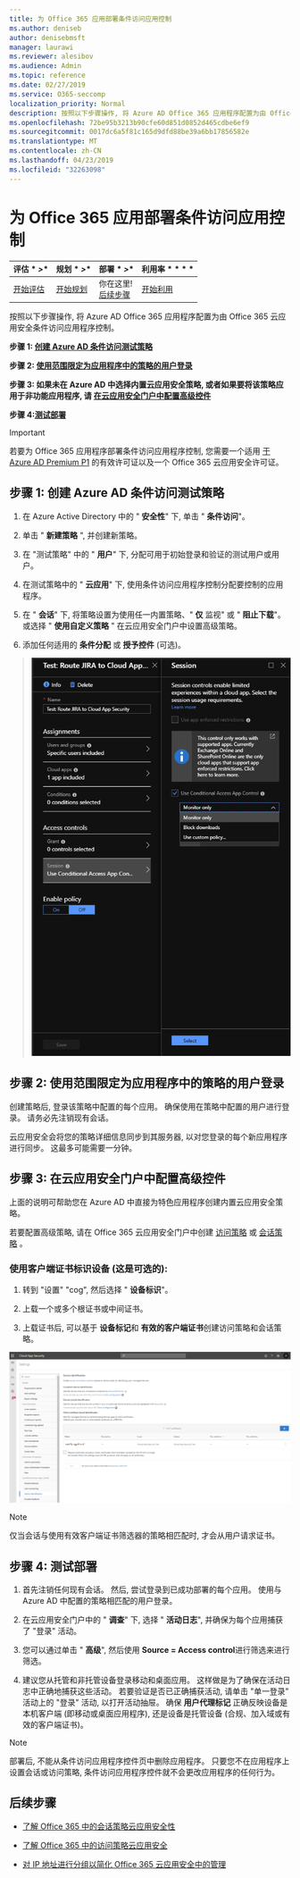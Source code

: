```yaml
---
title: 为 Office 365 应用部署条件访问应用控制
ms.author: deniseb
author: denisebmsft
manager: laurawi
ms.reviewer: alesibov
ms.audience: Admin
ms.topic: reference
ms.date: 02/27/2019
ms.service: O365-seccomp
localization_priority: Normal
description: 按照以下步骤操作, 将 Azure AD Office 365 应用程序配置为由 Office 365 云应用安全条件访问应用程序控制。
ms.openlocfilehash: 72be95b3213b90cfe60d851d0852d465cdbe6ef9
ms.sourcegitcommit: 0017dc6a5f81c165d9dfd88be39a6bb17856582e
ms.translationtype: MT
ms.contentlocale: zh-CN
ms.lasthandoff: 04/23/2019
ms.locfileid: "32263098"
---
```

# <a name="deploy-conditional-access-app-control-for-office-365-apps"></a>为 Office 365 应用部署条件访问应用控制

|评估 * *\>**|规划 * *\>**|部署 * *\>**|利用率 * * * *|
|:-----|:-----|:-----|:-----|
|[开始评估](office-365-cas-overview.md) <br/> |[开始规划](get-ready-for-office-365-cas.md) <br/> |你在这里!  <br/> [后续步骤](ocas-session-policies.md) <br/> |[开始利用](utilization-activities-for-ocas.md) <br/> |

按照以下步骤操作, 将 Azure AD Office 365 应用程序配置为由 Office 365 云应用安全条件访问应用程序控制。

**步骤 1: [创建 Azure AD 条件访问测试策略](#step-1-create-an-azure-ad-conditional-access-test-policy)**

**步骤 2: [使用范围限定为应用程序中的策略的用户登录](#step-2-sign-in-with-a-user-scoped-to-the-policy-in-the-apps)**

**步骤 3: 如果未在 Azure AD 中选择内置云应用安全策略, 或者如果要将该策略应用于非功能应用程序, 请 [在云应用安全门户中配置高级控件](#step-3-configure-advanced-controls-in-the-cloud-app-security-portal)**

**步骤 4:[测试部署](#step-4-test-the-deployment)**

> [!IMPORTANT]
> 若要为 Office 365 应用程序部署条件访问应用程序控制, 您需要一个适用 [于 Azure AD Premium P1](https://docs.microsoft.com/azure/active-directory/license-users-groups) 的有效许可证以及一个 Office 365 云应用安全许可证。

## <a name="step-1-create-an-azure-ad-conditional-access-test-policy"></a>步骤 1: 创建 Azure AD 条件访问测试策略 

1. 在 Azure Active Directory 中的 " **安全性**" 下, 单击 " **条件访问**"。

2. 单击 " **新建策略** ", 并创建新策略。

3. 在 "测试策略" 中的 " **用户**" 下, 分配可用于初始登录和验证的测试用户或用户。

4. 在测试策略中的 " **云应用**" 下, 使用条件访问应用程序控制分配要控制的应用程序。

5. 在 " **会话**" 下, 将策略设置为使用任一内置策略、" **仅** 监视" 或 " **阻止下载**"。 或选择 " **使用自定义策略** " 在云应用安全门户中设置高级策略。

6. 添加任何适用的 **条件分配** 或 **授予控件** (可选)。

> ![Azure AD 条件访问](media/image1.png)

## <a name="step-2-sign-in-with-a-user-scoped-to-the-policy-in-the-apps"></a>步骤 2: 使用范围限定为应用程序中的策略的用户登录 

创建策略后, 登录该策略中配置的每个应用。 确保使用在策略中配置的用户进行登录。 请务必先注销现有会话。

云应用安全会将您的策略详细信息同步到其服务器, 以对您登录的每个新应用程序进行同步。 这最多可能需要一分钟。

## <a name="step-3-configure-advanced-controls-in-the-cloud-app-security-portal"></a>步骤 3: 在云应用安全门户中配置高级控件 

上面的说明可帮助您在 Azure AD 中直接为特色应用程序创建内置云应用安全策略。

若要配置高级策略, 请在 Office 365 云应用安全门户中创建 [访问策略](ocas-access-policies.md) 或 [会话策略](ocas-session-policies.md) 。

### <a name="to-identify-devices-using-client-certificates-this-is-optional"></a>使用客户端证书标识设备 (这是可选的):

1. 转到 "设置" "cog", 然后选择 " **设备标识**"。

2. 上载一个或多个根证书或中间证书。

3. 上载证书后, 可以基于 **设备标记**和 **有效的客户端证书**创建访问策略和会话策略。

![条件访问应用程序控制设备 ID](media/image2.png)

> [!NOTE]
> 仅当会话与使用有效客户端证书筛选器的策略相匹配时, 才会从用户请求证书。
> 
## <a name="step-4-test-the-deployment"></a>步骤 4: 测试部署 

1. 首先注销任何现有会话。 然后, 尝试登录到已成功部署的每个应用。 使用与 Azure AD 中配置的策略相匹配的用户登录。

2. 在云应用安全门户中的 " **调查**" 下, 选择 " **活动日志**", 并确保为每个应用捕获了 "登录" 活动。

3. 您可以通过单击 " **高级**", 然后使用 **Source = Access control**进行筛选来进行筛选。

4. 建议您从托管和非托管设备登录移动和桌面应用。 这样做是为了确保在活动日志中正确地捕获这些活动。 若要验证是否已正确捕获活动, 请单击 "单一登录" 活动上的 "登录" 活动, 以打开活动抽屉。 确保 **用户代理标记** 正确反映设备是本机客户端 (即移动或桌面应用程序), 还是设备是托管设备 (合规、加入域或有效的客户端证书)。

> [!NOTE]
> 部署后, 不能从条件访问应用程序控件页中删除应用程序。 只要您不在应用程序上设置会话或访问策略, 条件访问应用程序控件就不会更改应用程序的任何行为。

## <a name="next-steps"></a>后续步骤

- [了解 Office 365 中的会话策略云应用安全性](ocas-session-policies.md)

- [了解 Office 365 中的访问策略云应用安全](ocas-access-policies.md) 

- [对 IP 地址进行分组以简化 Office 365 云应用安全中的管理](group-your-ip-addresses-in-ocas.md)